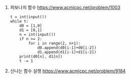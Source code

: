 1. 피보나치 함수 https://www.acmicpc.net/problem/1003

   ```
   t = int(input())
   while t:
       d0 = [1,0]
       d1 = [0,1]
       n = int(input())
       if n >= 2:
           for i in range(2, n+1):
               d0.append(d0[i-1]+d0[i-2])
               d1.append(d1[i-1]+d1[i-2])
       print(d0[n], d1[n])
       t -= 1
   ```

2. 신나는 함수 실행 https://www.acmicpc.net/problem/9184

   ```
   
   ```

   